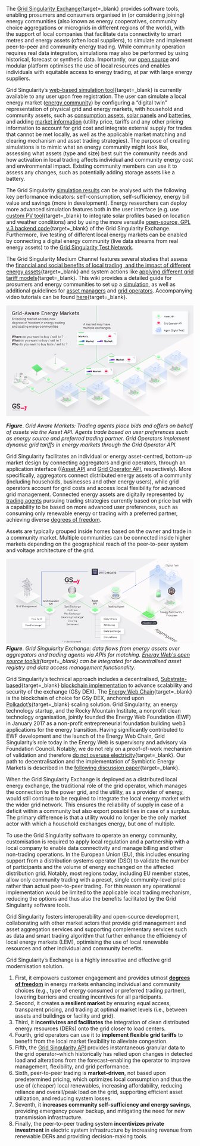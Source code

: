 The [Grid Singularity Exchange](https://map.gridsingularity.com/singularity-map){target=_blank} provides software tools, enabling prosumers and consumers organised in (or considering joining) energy communities (also known as energy cooperatives, community choice aggregations or microgrids in different regions of the world), with the support of local companies that facilitate data connectivity to smart metres and energy assets (often local suppliers), to simulate and implement peer-to-peer and community energy trading. While community operation requires real data integration, simulations may also be performed by using historical, forecast or synthetic data. Importantly, our [open source](licensing.md) and modular platform optimises the use of local resources and enables individuals with equitable access to energy trading, at par with large energy suppliers.

Grid Singularity’s [web-based simulation tool](https://map.gridsingularity.com/singularity-map){target=_blank} is currently available to  any user upon free registration. The user can simulate a local energy market ([energy community](community.md)) by configuring a “digital twin” representation of physical grid and energy markets, with household and community assets, such as [consumption assets](consumption.md), [solar panels](solar-panels.md) and [batteries](battery.md), and adding [market information](grid-market-settings.md) (utility price, tariffs and any other pricing information to account for grid cost and integrate external supply for trades that cannot be met locally, as well as the applicable market matching and clearing mechanism and asset trading strategies).  The purpose of creating simulations is to mimic what an energy community might look like, assessing what assets (type and size) best suit the community needs and how activation in local trading affects individual and community energy cost and environmental impact. Existing community members can use it to assess any changes, such as potentially adding storage assets like a battery.

The Grid Singularity [simulation results](results-dashboard.md) can be analysed with the following key performance indicators: self-consumption, self-sufficiency, energy bill value and savings (more in development).  Energy researchers can deploy more advanced simulation features both in the user interface (e.g. use [custom PV tool](https://gridsingularity.medium.com/rebase-energy-x-grid-singularity-the-story-of-the-custom-pv-tool-b6224dd1585d){target=_blank} to integrate solar profiles based on location and weather conditions) and by using the more versatile [open-source, GPL v.3 backend code](https://github.com/gridsingularity/gsy-e){target=_blank} of the Grid Singularity Exchange. Furthermore, live testing of different local energy markets can be enabled by connecting a digital energy community (live data streams from real energy assets) to the [Grid Singularity Test Network](canary-network.md).

The Grid Singularity Medium Channel features several studies that assess the [financial and social benefits of local trading, and the impact of different energy assets](https://gridsingularity.medium.com/modelling-study-to-assess-the-potential-benefits-of-trading-in-and-between-local-energy-d721395ddd4b){target=_blank} and system actions like [applying different grid tariff models](https://gridsingularity.medium.com/energy-singularity-challenge-2020-testing-novel-grid-fee-models-and-intelligent-peer-to-peer-6a0d715a9063){target=_blank}. This wiki provides a detailed guide for prosumers and energy communities to set up a [simulation](community.md), as well as additional guidelines for [asset managers](connect-ctn.md) and [grid operators](implement-grid-fees-walkthrough.md). Accompanying video tutorials can be found [here](https://www.youtube.com/playlist?list=PLdIkfx9NcrQeD8kLBvASosLce9qJ4gQIH){target=_blank}.

![alt_text](img/technical-approach-1.png)

***Figure***. *Grid Aware Markets: Trading agents place bids and offers on behalf of assets via the Asset API. Agents trade based on user preferences such as energy source and preferred trading partner. Grid Operators implement dynamic grid tariffs in energy markets through the Grid Operator API.*

Grid Singularity facilitates an individual or energy asset-centred, bottom-up market design by connecting aggregators and grid operators, through an application interface (([Asset API](asset-api-template-script.md) and [Grid Operator API](grid-operator-api-template-script.md), respectively). More specifically, aggregators connect distributed energy assets of a community (including households, businesses and other energy users), while grid operators account for grid costs and access local flexibility for advanced grid management. Connected energy assets are digitally represented by [trading agents](default-trading-strategy.md) pursuing trading strategies currently based on price but with a capability to be based on more advanced user preferences, such as consuming only renewable energy or trading with a preferred partner, achieving diverse [degrees of freedom](degrees-of-freedom.md).

Assets are typically grouped inside homes based on the owner and trade in a community market. Multiple communities can be connected inside higher markets depending on the geographical reach of the peer-to-peer system and voltage architecture of the grid.


![alt_text](img/technical-approach-2.png)
***Figure***. *Grid Singularity Exchange: data flows from energy assets over aggregators and trading agents via APIs for matching. [Energy Web's open source toolkit](https://energy-web-foundation.gitbook.io/energy-web/solutions-2023/data-exchange/use-cases-and-reference-implementations/digital-spine-for-electricity-markets){target=_blank} can be integrated for decentralised asset registry and data access management functionality.*

Grid Singularity’s technical approach includes a decentralised, [Substrate-based](https://substrate.io/){target=_blank} [blockchain implementation](blockchain.md) to advance scalability and security of the exchange (GSy DEX). The [Energy Web Chain](https://www.energyweb.org/){target=_blank} is the blockchain of choice for GSy DEX, anchored upon [Polkadot’s](https://polkadot.network/){target=_blank} scaling solution. Grid Singularity, an energy technology startup, and the Rocky Mountain Institute, a nonprofit clean technology organisation, jointly founded the Energy Web Foundation (EWF) in January 2017 as a non-profit entrepreneurial foundation building web3 applications for the energy transition. Having significantly contributed to EWF development and the launch of the Energy Web Chain, Grid Singularity’s role today in the Energy Web is supervisory and advisory via Foundation Council. Notably, we do not rely on a proof-of-work mechanism of validation and therefore [do not overuse electricity](https://www.greentechmedia.com/articles/read/energy-web-foundation-fix-blockchain-biggest-problem){target=_blank}. Our path to decentralisation and the implementation of Symbiotic Energy Markets is described in the [following discussion paper](https://gridsingularity.medium.com/discussion-paper-grid-singularitys-implementation-of-symbiotic-energy-markets-bd3954af43c8){target=_blank}.

When the Grid Singularity Exchange is deployed as a distributed local energy exchange, the traditional role of the grid operator, which manages the connection to the power grid, and the utility, as a provider of energy, would still continue to be required to integrate the local energy market with the wider grid network. This ensures the reliability of supply in case of a deficit within a community but also export possibilities in case of a surplus. The primary difference is that a utility would no longer be the only market actor with which a household exchanges energy, but one of multiple.

To use the Grid Singularity software to operate an energy community, customisation is required to apply local regulation and a partnership with a local company to enable data connectivity and manage billing and other non-trading operations. In the European Union (EU), this includes ensuring support from a distribution systems operator (DSO) to validate the number of participants and the volume of energy exchanged on the affected distribution grid. Notably, most regions today, including EU member states, allow only community trading with a preset, single community-level price rather than actual peer-to-peer trading. For this reason any operational implementation would be limited to the applicable local trading mechanism, reducing the options and thus also the benefits facilitated by the Grid Singularity software tools.

Grid Singularity fosters interoperability and open-source development, collaborating with other market actors that provide grid management and asset aggregation services and supporting complementary services such as data and smart trading algorithm that further enhance the efficiency of local energy markets (LEM), optimising the use of local renewable resources and other individual and community benefits.

Grid Singularity’s Exchange is a highly innovative and effective grid modernisation solution.

1. First, it empowers customer engagement and provides utmost **[degrees of freedom](degrees-of-freedom.md)** in energy markets enhancing individual and community choices (e.g., type of energy consumed or preferred trading partner), lowering barriers and creating incentives for all participants.
2. Second, it creates a **resilient market** by ensuring equal access, transparent pricing, and trading at optimal market levels (i.e., between assets and buildings or facility and grid).
3. Third, it **incentivizes and facilitates** the integration of clean distributed energy resources (DERs) onto the grid closer to load centers.
4. Fourth, grid operators can use it to **implement flexible grid tariffs** to benefit from the local market flexibility to alleviate congestion.
5. Fifth, the [Grid Singularity API](grid-operator-api-template-script.md) provides instantaneous granular data to the grid operator–which historically has relied upon changes in detected load and alterations from the forecast–enabling the operator to improve management, flexibility, and grid performance.
6. Sixth, peer-to-peer trading is **market-driven**, not based upon predetermined pricing, which optimizes local consumption and thus the use of (cheaper) local renewables, increasing affordability, reducing reliance and overall/peak load on the grid, supporting efficient asset utilization, and reducing system losses.
7. Seventh, it **increases community self-sufficiency and energy savings**, providing emergency power backup, and mitigating the need for new transmission infrastructure.
8. Finally, the peer-to-peer trading system **incentivizes private investment** in electric system infrastructure by increasing revenue from renewable DERs and providing decision-making tools.
